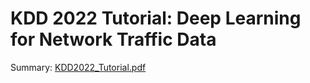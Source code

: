 # KDD 2022 Tutorial: Deep Learning for Network Traffic Data


Summary: [KDD2022_Tutorial.pdf](KDD2022_Tutorial.pdf)
